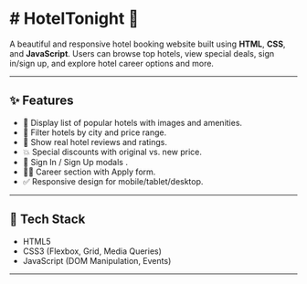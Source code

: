 # # HotelTonight 🏨

A beautiful and responsive hotel booking website built using **HTML**, **CSS**, and **JavaScript**. Users can browse top hotels, view special deals, sign in/sign up, and explore hotel career options and more.

---

## ✨ Features

- 🏨 Display list of popular hotels with images and amenities.
- 🔎 Filter hotels by city and price range.
- 💬 Show real hotel reviews and ratings.
- 💥 Special discounts with original vs. new price.
- 👤 Sign In / Sign Up modals .
- 🧑‍🍳 Career section with Apply form.
- ✅ Responsive design for mobile/tablet/desktop.

---

## 🧰 Tech Stack

- HTML5
- CSS3 (Flexbox, Grid, Media Queries)
- JavaScript (DOM Manipulation, Events)

---


